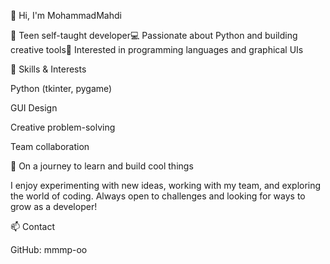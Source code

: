 👋 Hi, I'm MohammadMahdi

🎒 Teen self-taught developer💻 Passionate about Python and building creative tools🧠 Interested in programming languages and graphical UIs

🧰 Skills & Interests

Python (tkinter, pygame)

GUI Design

Creative problem-solving

Team collaboration

🚀 On a journey to learn and build cool things

I enjoy experimenting with new ideas, working with my team, and exploring the world of coding. Always open to challenges and looking for ways to grow as a developer!

📫 Contact

GitHub: mmmp-oo

